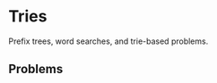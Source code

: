 # Tries

Prefix trees, word searches, and trie-based problems.

## Problems

<!-- Add your solved problems here -->
